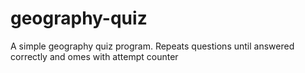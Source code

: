 # geography-quiz
A simple geography quiz program. 
Repeats questions until answered correctly
and omes with attempt counter

